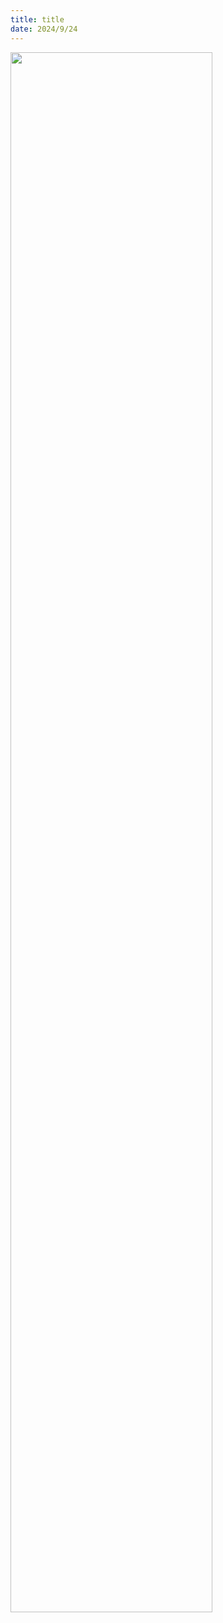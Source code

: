 ```yaml
---
title: title
date: 2024/9/24
---
```


<img style="width:80%;margin:auto" src="https://cdn.jsdelivr.net/gh/llds66/imageBed/githubImage/20240524/Web1%E5%BC%80%E5%8F%91.png"/>
